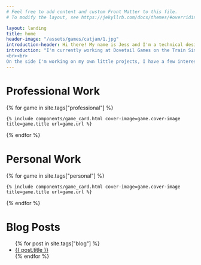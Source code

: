 ```yaml
---
# Feel free to add content and custom Front Matter to this file.
# To modify the layout, see https://jekyllrb.com/docs/themes/#overriding-theme-defaults

layout: landing
title: home
header-image: "/assets/games/catjam/1.jpg"
introduction-header: Hi there! My name is Jess and I'm a technical designer from the UK
introduction: "I'm currently working at Dovetail Games on the Train Simulator World series. My role involves setting up rail vehicles and all of their systems, mirroring their real world functionality into the game, documenting how this has been done as I go and testing how different components interact with one another. This role is super exciting for me as I love trains and it has given me a chance to grow my Unreal Engine skillset.
<br><br>
On the side I'm working on my own little projects, I have a few interesting ideas but nothing fully fleshed out yet! Keep an eye out for more details soon! I have been trying my best to work on game jams to try and get back into making things for myself, and I have a goal of doing 10 game jams in 2023."
---
```


# Professional Work

<div class="game-list">
{% for game in site.tags["professional"] %}

    {% include components/game_card.html cover-image=game.cover-image title=game.title url=game.url %}

{% endfor %}
</div>

# Personal Work
<div class="game-list">
{% for game in site.tags["personal"] %}

    {% include components/game_card.html cover-image=game.cover-image title=game.title url=game.url %}

{% endfor %}
</div>

# Blog Posts

<ul>
{% for post in site.tags["blog"] %}
    <li>
      <a href="{{ post.url }}">{{ post.title }}</a>
    </li>
{% endfor %}
</ul>